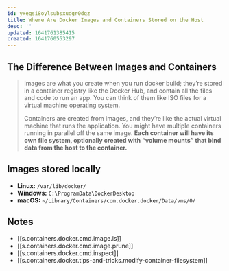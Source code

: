 ```yaml
---
id: yxeqsi8oylsubsxudgr0dqz
title: Where Are Docker Images and Containers Stored on the Host
desc: ''
updated: 1641761385415
created: 1641760553297
---
```


## The Difference Between Images and Containers

> Images are what you create when you run docker build; they’re stored in a container registry like the Docker Hub, and contain all the files and code to run an app. You can think of them like ISO files for a virtual machine operating system.
>
> Containers are created from images, and they’re like the actual virtual machine that runs the application. You might have multiple containers running in parallel off the same image. **Each container will have its own file system, optionally created with “volume mounts” that bind data from the host to the container.**

## Images stored locally

- **Linux:** `/var/lib/docker/`
- **Windows:** `C:\ProgramData\DockerDesktop`
- **macOS:** `~/Library/Containers/com.docker.docker/Data/vms/0/`

## Notes

- [[s.containers.docker.cmd.image.ls]]
- [[s.containers.docker.cmd.image.prune]]
- [[s.containers.docker.cmd.inspect]]
- [[s.containers.docker.tips-and-tricks.modify-container-filesystem]]
